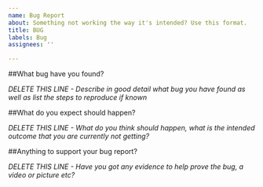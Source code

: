```yaml
---
name: Bug Report
about: Something not working the way it's intended? Use this format.
title: BUG
labels: Bug
assignees: ''

---
```


##What bug have you found?

*DELETE THIS LINE - Describe in good detail what bug you have found as well as list the steps to reproduce if known*

##What do you expect should happen?

*DELETE THIS LINE - What do you think should happen, what is the intended outcome that you are currently not getting?*

##Anything to support your bug report?

*DELETE THIS LINE - Have you got any evidence to help prove the bug, a video or picture etc?*
